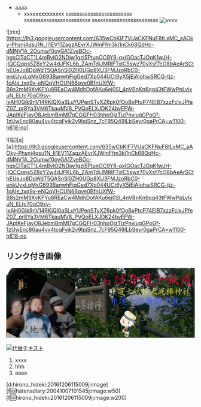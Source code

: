 * aaaa
    * xxxxxxxxxxxxxx
    ssssssssssssssssssssssss
    ssssssssssssssssssssssss
    ssssssssssssssssssssssss
    ![vvvv](https://lh3.googleusercontent.com/635wCbKIF7VUaCKFNuF8tLxMC_aAOky-Phsnj4qsu1N_Ii1EV11ZagzAEvrXJWmFfm3kj1nCk68QdHc-dMNV1A_2Oumwf0oyGA1ZveBOc-hgsCiTaCT1L4mBvIO2NDjw1gzi5PtunOC9Y8-qxIGOacTJOqK1wJH-jIQCQqps5Z8xY2w4dJFKL6b_ZAmTdjJMRlFTxlC5swz70yXsf7cO8bAeArSCthEUeJo8DpWdT5QASnSl0ZH0UGp8XU3FMJzoRbC0-enkUyxLqMxG693BanwhFigGed7Xp044UCt6yX5jEiAIohwSRCG-tjz-1oAIe_txq9x-eNQqVHCUN66qve0BfnUXfW-B8s2mM9XvKFYu8REaCw4MdhDofAKu6ej0Sl_4nVBnKn6qq43tFWwPpLvlxuN_ELtc70qO9sy-lxAH0Gik9nV14RKiQXiaSLuYUPenSTyXZ6pk0fOoBxPtoP74EIB7xzzFclxJPfeZ0Z_pr8Ya3VM6TkauMV8_PVQoELXJDK24bvEFW-JApIKeFjavO8JebmBmMl7gCGQFH03hhpOjzTizPnviugGPoGf-1zUwEnc80au4vv4tcqFyjk2v9IpjSnz_7cF95Q49lLbSeyr0gaPrCA=w1100-h618-no)

![xxx][https://lh3.googleusercontent.com/635wCbKIF7VUaCKFNuF8tLxMC_aAOky-Phsnj4qsu1N_Ii1EV11ZagzAEvrXJWmFfm3kj1nCk68QdHc-dMNV1A_2Oumwf0oyGA1ZveBOc-hgsCiTaCT1L4mBvIO2NDjw1gzi5PtunOC9Y8-qxIGOacTJOqK1wJH-jIQCQqps5Z8xY2w4dJFKL6b_ZAmTdjJMRlFTxlC5swz70yXsf7cO8bAeArSCthEUeJo8DpWdT5QASnSl0ZH0UGp8XU3FMJzoRbC0-enkUyxLqMxG693BanwhFigGed7Xp044UCt6yX5jEiAIohwSRCG-tjz-1oAIe_txq9x-eNQqVHCUN66qve0BfnUXfW-B8s2mM9XvKFYu8REaCw4MdhDofAKu6ej0Sl_4nVBnKn6qq43tFWwPpLvlxuN_ELtc70qO9sy-lxAH0Gik9nV14RKiQXiaSLuYUPenSTyXZ6pk0fOoBxPtoP74EIB7xzzFclxJPfeZ0Z_pr8Ya3VM6TkauMV8_PVQoELXJDK24bvEFW-JApIKeFjavO8JebmBmMl7gCGQFH03hhpOjzTizPnviugGPoGf-1zUwEnc80au4vv4tcqFyjk2v9IpjSnz_7cF95Q49lLbSeyr0gaPrCA=w1100-h618-no]

![桜][a]
[a]:https://lh3.googleusercontent.com/635wCbKIF7VUaCKFNuF8tLxMC_aAOky-Phsnj4qsu1N_Ii1EV11ZagzAEvrXJWmFfm3kj1nCk68QdHc-dMNV1A_2Oumwf0oyGA1ZveBOc-hgsCiTaCT1L4mBvIO2NDjw1gzi5PtunOC9Y8-qxIGOacTJOqK1wJH-jIQCQqps5Z8xY2w4dJFKL6b_ZAmTdjJMRlFTxlC5swz70yXsf7cO8bAeArSCthEUeJo8DpWdT5QASnSl0ZH0UGp8XU3FMJzoRbC0-enkUyxLqMxG693BanwhFigGed7Xp044UCt6yX5jEiAIohwSRCG-tjz-1oAIe_txq9x-eNQqVHCUN66qve0BfnUXfW-B8s2mM9XvKFYu8REaCw4MdhDofAKu6ej0Sl_4nVBnKn6qq43tFWwPpLvlxuN_ELtc70qO9sy-lxAH0Gik9nV14RKiQXiaSLuYUPenSTyXZ6pk0fOoBxPtoP74EIB7xzzFclxJPfeZ0Z_pr8Ya3VM6TkauMV8_PVQoELXJDK24bvEFW-JApIKeFjavO8JebmBmMl7gCGQFH03hhpOjzTizPnviugGPoGf-1zUwEnc80au4vv4tcqFyjk2v9IpjSnz_7cF95Q49lLbSeyr0gaPrCA=w1100-h618-no

## リンク付き画像
[![桜](./x.png)](http://google.com)

<a href="https://lh3.googleusercontent.com/635wCbKIF7VUaCKFNuF8tLxMC_aAOky-Phsnj4qsu1N_Ii1EV11ZagzAEvrXJWmFfm3kj1nCk68QdHc-dMNV1A_2Oumwf0oyGA1ZveBOc-hgsCiTaCT1L4mBvIO2NDjw1gzi5PtunOC9Y8-qxIGOacTJOqK1wJH-jIQCQqps5Z8xY2w4dJFKL6b_ZAmTdjJMRlFTxlC5swz70yXsf7cO8bAeArSCthEUeJo8DpWdT5QASnSl0ZH0UGp8XU3FMJzoRbC0-enkUyxLqMxG693BanwhFigGed7Xp044UCt6yX5jEiAIohwSRCG-tjz-1oAIe_txq9x-eNQqVHCUN66qve0BfnUXfW-B8s2mM9XvKFYu8REaCw4MdhDofAKu6ej0Sl_4nVBnKn6qq43tFWwPpLvlxuN_ELtc70qO9sy-lxAH0Gik9nV14RKiQXiaSLuYUPenSTyXZ6pk0fOoBxPtoP74EIB7xzzFclxJPfeZ0Z_pr8Ya3VM6TkauMV8_PVQoELXJDK24bvEFW-JApIKeFjavO8JebmBmMl7gCGQFH03hhpOjzTizPnviugGPoGf-1zUwEnc80au4vv4tcqFyjk2v9IpjSnz_7cF95Q49lLbSeyr0gaPrCA=w1100-h618-no" target="_blank">
<img src="https://lh3.googleusercontent.com/635wCbKIF7VUaCKFNuF8tLxMC_aAOky-Phsnj4qsu1N_Ii1EV11ZagzAEvrXJWmFfm3kj1nCk68QdHc-dMNV1A_2Oumwf0oyGA1ZveBOc-hgsCiTaCT1L4mBvIO2NDjw1gzi5PtunOC9Y8-qxIGOacTJOqK1wJH-jIQCQqps5Z8xY2w4dJFKL6b_ZAmTdjJMRlFTxlC5swz70yXsf7cO8bAeArSCthEUeJo8DpWdT5QASnSl0ZH0UGp8XU3FMJzoRbC0-enkUyxLqMxG693BanwhFigGed7Xp044UCt6yX5jEiAIohwSRCG-tjz-1oAIe_txq9x-eNQqVHCUN66qve0BfnUXfW-B8s2mM9XvKFYu8REaCw4MdhDofAKu6ej0Sl_4nVBnKn6qq43tFWwPpLvlxuN_ELtc70qO9sy-lxAH0Gik9nV14RKiQXiaSLuYUPenSTyXZ6pk0fOoBxPtoP74EIB7xzzFclxJPfeZ0Z_pr8Ya3VM6TkauMV8_PVQoELXJDK24bvEFW-JApIKeFjavO8JebmBmMl7gCGQFH03hhpOjzTizPnviugGPoGf-1zUwEnc80au4vv4tcqFyjk2v9IpjSnz_7cF95Q49lLbSeyr0gaPrCA=w1100-h618-no" alt="代替テキスト"  width="400px"></a>

1. xxxx
1. hhh
1. aaaa

[d:hirono_hideki:20161206115009j:image]
[f:id:hatenadiary:20041007101545j:image:w50]
[f:id:hirono_hideki:20161206115009j:image:w200]
